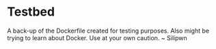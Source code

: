# Testbed
A back-up of the Dockerfile created for testing purposes. 
Also might be trying to learn about Docker. 
Use at your own caution.
~ Silipwn 
